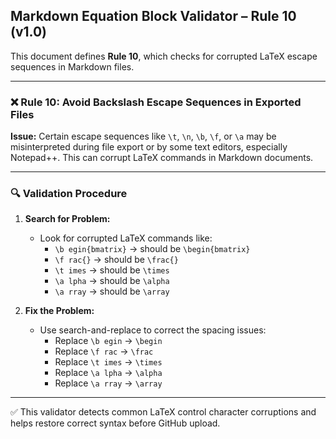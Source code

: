 ## Markdown Equation Block Validator – Rule 10 (v1.0)

This document defines **Rule 10**, which checks for corrupted LaTeX escape sequences in Markdown files.

---

### ❌ Rule 10: Avoid Backslash Escape Sequences in Exported Files

**Issue:**
Certain escape sequences like `\t`, `\n`, `\b`, `\f`, or `\a` may be misinterpreted during file export or by some text editors, especially Notepad++. This can corrupt LaTeX commands in Markdown documents.

---

### 🔍 Validation Procedure

1. **Search for Problem:**
   - Look for corrupted LaTeX commands like:
     - `\b egin{bmatrix}` → should be `\begin{bmatrix}`
     - `\f rac{}` → should be `\frac{}`
     - `\t imes` → should be `\times`
     - `\a lpha` → should be `\alpha`
     - `\a rray` → should be `\array`

2. **Fix the Problem:**
   - Use search-and-replace to correct the spacing issues:
     - Replace `\b egin` → `\begin`
     - Replace `\f rac` → `\frac`
     - Replace `\t imes` → `\times`
     - Replace `\a lpha` → `\alpha`
     - Replace `\a rray` → `\array`

---

✅ This validator detects common LaTeX control character corruptions and helps restore correct syntax before GitHub upload.
